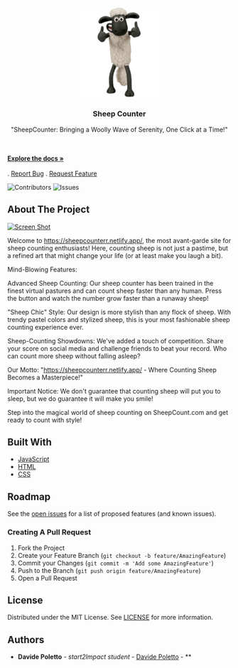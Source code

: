 <p align="center">
  <a href="https://github.com/davidepoletto/JavaScript-Project">
    <img src="/assets/IMG/shaunsheep.png" alt="Logo" width="200">
  </a>
</p>

<h3 align="center">Sheep Counter</h3>

<p align="center">"SheepCounter: Bringing a Woolly Wave of Serenity, One Click at a Time!"</p>
    <br/>
    <br/>
    <a href="https://github.com/davidepoletto/JavaScript-Project"><strong>Explore the docs »</strong></a>
    <br/>
    <br/>
    .
    <a href="https://github.com/davidepoletto/JavaScript-Project/issues">Report Bug</a>
    .
    <a href="https://github.com/davidepoletto/JavaScript-Project/issues">Request Feature</a>
  </p>
</p>

![Contributors](https://img.shields.io/github/contributors/davidepoletto/JavaScript-Project?color=dark-green) ![Issues](https://img.shields.io/github/issues/davidepoletto/JavaScript-Project) 

## About The Project

<a href="https://sheepcounterr.netlify.app/">![Screen Shot](/assets/IMG/screenshot.png)</a>

Welcome to https://sheepcounterr.netlify.app/, the most avant-garde site for sheep counting enthusiasts! Here, counting sheep is not just a pastime, but a refined art that might change your life (or at least make you laugh a bit).

Mind-Blowing Features:

Advanced Sheep Counting: Our sheep counter has been trained in the finest virtual pastures and can count sheep faster than any human. Press the button and watch the number grow faster than a runaway sheep!

"Sheep Chic" Style: Our design is more stylish than any flock of sheep. With trendy pastel colors and stylized sheep, this is your most fashionable sheep counting experience ever.

Sheep-Counting Showdowns: We've added a touch of competition. Share your score on social media and challenge friends to beat your record. Who can count more sheep without falling asleep?

Our Motto:
"https://sheepcounterr.netlify.app/ - Where Counting Sheep Becomes a Masterpiece!"

Important Notice:
We don't guarantee that counting sheep will put you to sleep, but we do guarantee it will make you smile!

Step into the magical world of sheep counting on SheepCount.com and get ready to count with style!

## Built With

* [JavaScript]()
* [HTML]()
* [CSS]()

## Roadmap

See the [open issues](https://github.com/davidepoletto/JavaScript-Project/issues) for a list of proposed features (and known issues).

### Creating A Pull Request

1. Fork the Project
2. Create your Feature Branch (`git checkout -b feature/AmazingFeature`)
3. Commit your Changes (`git commit -m 'Add some AmazingFeature'`)
4. Push to the Branch (`git push origin feature/AmazingFeature`)
5. Open a Pull Request

## License

Distributed under the MIT License. See [LICENSE](https://github.com/davidepoletto/JavaScript-Project/blob/main/LICENSE.md) for more information.

## Authors

* **Davide Poletto** - *start2Impact student* - [Davide Poletto](https://github.com/DavidePoletto) - **




